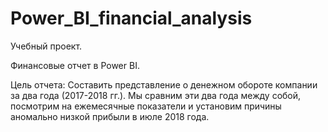 # Power_BI_financial_analysis

Учебный проект.

Финансовые отчет в Power BI.

Цель отчета:
Составить представление о денежном обороте компании за два года (2017-2018 гг.). 
Мы сравним эти два года между собой, посмотрим на ежемесячные показатели и установим причины аномально низкой прибыли в июле 2018 года.
